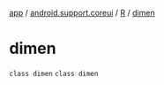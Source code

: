 [app](../../../index.md) / [android.support.coreui](../../index.md) / [R](../index.md) / [dimen](./index.md)

# dimen

`class dimen`
`class dimen`